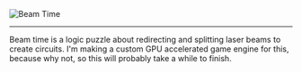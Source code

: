 <img src="https://github.com/user-attachments/assets/09fc2eec-8357-485d-b490-ead37e88843f" alt="Beam Time" align="center" />

---

Beam time is a logic puzzle about redirecting and splitting laser beams to create circuits.
I'm making a custom GPU accelerated game engine for this, because why not, so this will probably take a while to finish.
